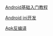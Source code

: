 [Android基础入门教程](https://www.kancloud.cn/kancloud/android-tutorial/87299)

[Android jni开发](https://www.jianshu.com/p/87ce6f565d37)

[Apk反编译](https://blog.csdn.net/coder_pig/article/details/51379463)




































